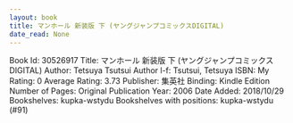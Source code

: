 ```yaml
---
layout: book
title: マンホール 新装版 下 (ヤングジャンプコミックスDIGITAL)
date_read: None
---
```


Book Id: 30526917
Title: マンホール 新装版 下 (ヤングジャンプコミックスDIGITAL)
Author: Tetsuya Tsutsui
Author l-f: Tsutsui, Tetsuya
ISBN: 
My Rating: 0
Average Rating: 3.73
Publisher: 集英社
Binding: Kindle Edition
Number of Pages: 
Original Publication Year: 2006
Date Added: 2018/10/29
Bookshelves: kupka-wstydu
Bookshelves with positions: kupka-wstydu (#91)


